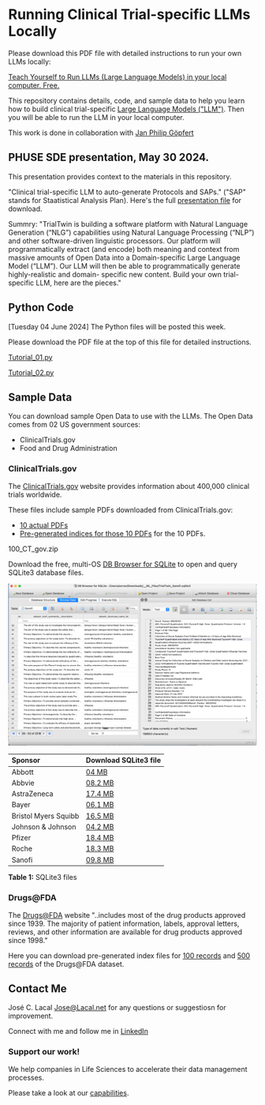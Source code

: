 # Running Clinical Trial-specific LLMs Locally

Please download this PDF file with detailed instructions to run your own LLMs locally:

[Teach Yourself to Run LLMs (Large Language Models) in your local computer. Free.](./TrialTwin_Local_LLM.pdf)

This repository contains details, code, and sample data to help you learn how to build clinical trial-specific [Large Language Models ("LLM")](https://en.wikipedia.org/wiki/Large_language_model). 
Then you will be able to run the LLM in your local computer.

This work is done in collaboration with [Jan Philip Göpfert](https://www.linkedin.com/in/jangop/)



## PHUSE SDE presentation, May 30 2024.

This presentation provides context to the materials in this repository.

"Clinical trial-specific LLM to auto-generate Protocols and SAPs."
("SAP" stands for Staatistical Analysis Plan).
Here's the full [presentation file](./TrialTwin_06.pdf) for download.

Summry:
"TrialTwin is building a software platform with Natural Language Generation (“NLG”) capabilities using Natural Language Processing (“NLP”) and other software-driven linguistic processors. Our platform will programmatically extract (and encode) both meaning and context from massive amounts of Open Data into a Domain-specific Large Language Model (“LLM”). Our LLM will then be able to programmatically generate highly-realistic and domain- specific new content.
Build your own trial-specific LLM, here are the pieces."


## Python Code

[Tuesday 04 June 2024]
The Python files will be posted this week.

Please download the PDF file at the top of this file for detailed instructions.

[Tutorial_01.py](./Tutorial_01.py)

[Tutorial_02.py](./Tutorial_02.py)


## Sample Data

You can download sample Open Data to use with the LLMs. The Open Data comes from 02 US government sources:
* ClinicalTrials.gov
* Food and Drug Administration

### ClinicalTrials.gov

The [ClinicalTrials.gov](https://clinicaltrials.gov/) website provides information about 400,000 clinical trials worldwide.

These files include sample PDFs downloaded from ClinicalTrials.gov:
* [10 actual PDFs](./ClinicalTrials_gov_10_PDFs.zip) 
* [Pre-generated indices for those 10 PDFs](./ClinicalTrials_gov_10_PDFs__index.zip) for the 10 PDFs.


100_CT_gov.zip

Download the free, multi-OS [DB Browser for SQLite](https://sqlitebrowser.org/) to open and query SQLite3 database files.


![SQLite3 database file sample](./SQLite3_Database_File_Sanofi_Applications.png)


| Sponsor              | Download SQLite3 file                                  |  
| :------------------- | :----------------------------------------------------- |
| Abbott               | [04 MB](./TrialTwin_Abbott.sqlite3.zip)				|
| Abbvie               | [08.2 MB](./TrialTwin_Abbvie.sqlite3.zip)|				|
| AstraZeneca          | [17.4 MB](./TrialTwin_AstraZeneca.sqlite3.zip)         |
| Bayer                | [06.1 MB](./TrialTwin_Bayer.sqlite3.zip)               |
| Bristol Myers Squibb | [16.5 MB](./TrialTwin_Bristol_Myers_Squibb.sqlite3.zip)|
| Johnson & Johnson    | [04.2 MB](./TrialTwin_Johnson_Johnson.sqlite3.zip)     |
| Pfizer               | [18.4 MB](./TrialTwin_Pfizer.sqlite3.zip)              |
| Roche                | [18.3 MB](./TrialTwin_Roche.sqlite3.zip)               |
| Sanofi               | [09.8 MB](./TrialTwin_Sanofi.sqlite3.zip)             |

**Table 1:** SQLite3 files



### Drugs@FDA

The [Drugs@FDA](./https://www.fda.gov/drugs/drug-approvals-and-databases/about-drugsfda) website "..includes most of the drug products approved since 1939. The majority of patient information, labels, approval letters, reviews, and other information are available for drug products approved since 1998."

Here you can download pre-generated index files for [100 records](./100_Drugs_FDA.zip) and [500 records](./500_Drugs_FDA.zip) of the Drugs@FDA dataset.



## Contact Me
José C. Lacal <Jose@Lacal.net> for any questions or suggestiosn for improvement.

Connect with me and follow me in [LinkedIn](https://www.linkedin.com/in/jclacal/)

### Support our work!
We help companies in Life Sciences to accelerate their data management processes.

Please take a look at our [capabilities](./TrialTwin.pdf).

